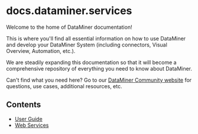 # docs.dataminer.services

Welcome to the home of DataMiner documentation!

This is where you'll find all essential information on how to use DataMiner and develop your DataMiner System (including connectors, Visual Overview, Automation, etc.). 

We are steadily expanding this documentation so that it will become a comprehensive repository of everything you need to know about DataMiner. 

Can't find what you need here? Go to our [DataMiner Community website](https://community.dataminer.services/) for questions, use cases, additional resources, etc.

## Contents

- [User Guide](xref:Part1GettingStarted)
- [Web Services](xref:WS_v1)
